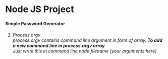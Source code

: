 <h1>Node JS Project
<h4> Simple Password Generator
<h6>
<ol>
<li>Process.argv<br>
<i>process.argv </i>contains command line argument in form of array.
<b>To add a new command line in process.argv array</b><br>
Just write this in command line
node filename [your arguments here]
 
